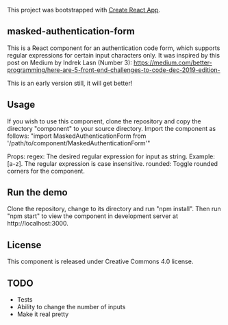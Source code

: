 This project was bootstrapped with [Create React App](https://github.com/facebook/create-react-app).

## masked-authentication-form
This is a React component for an authentication code form, which supports regular expressions for certain
input characters only. It was inspired by this post on Medium by Indrek Lasn (Number 3): 
https://medium.com/better-programming/here-are-5-front-end-challenges-to-code-dec-2019-edition-

This is an early version still, it will get better!

## Usage 
If you wish to use this component, clone the repository and copy the directory "component" to your source directory.
Import the component as follows: "import MaskedAuthenticationForm from '/path/to/component/MaskedAuthenticationForm'"

Props:
regex: The desired regular expression for input as string. Example: [a-z]. The regular expression is case insensitive.
rounded: Toggle rounded corners for the component.

## Run the demo
Clone the repository, change to its directory and run "npm install". Then run "npm start" to view the component in development server at http://localhost:3000.

## License
This component is released under Creative Commons 4.0 license.

## TODO
- Tests
- Ability to change the number of inputs
- Make it real pretty
